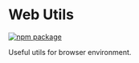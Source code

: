 # Web Utils

[![npm package](https://img.shields.io/npm/v/@jstoolkit/web-utils.svg?style=flat-square)](https://www.npmjs.org/package/@jstoolkit/web-utils)

Useful utils for browser environment.
